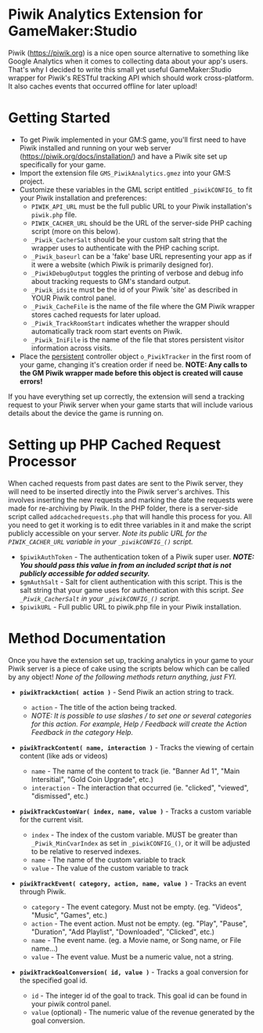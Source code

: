 # Piwik Analytics Extension for GameMaker:Studio
Piwik (https://piwik.org) is a nice open source alternative to something like Google Analytics when it comes to collecting data about your app's users. That's why I decided to write this small yet useful GameMaker:Studio wrapper for Piwik's RESTful tracking API which should work cross-platform. It also caches events that occurred offline for later upload! 

# Getting Started
* To get Piwik implemented in your GM:S game, you'll first need to have Piwik installed and running on your web server (https://piwik.org/docs/installation/) and have a Piwik site set up specifically for your game.
* Import the extension file `GMS_PiwikAnalytics.gmez` into your GM:S project.
* Customize these variables in the GML script entitled `_piwikCONFIG_` to fit your Piwik installation and preferences:
	* `PIWIK_API_URL` must be the full public URL to your Piwik installation's `piwik.php` file.
	* `PIWIK_CACHER_URL` should be the URL of the server-side PHP caching script (more on this below).
	* `_Piwik_CacherSalt` should be your custom salt string that the wrapper uses to authenticate with the PHP caching script.
	* `_Piwik_baseurl` can be a 'fake' base URL representing your app as if it were a website (which Piwik is primarily designed for). 
	* `_PiwikDebugOutput` toggles the printing of verbose and debug info about tracking requests to GM's standard output.
	* `_Piwik_idsite` must be the id of your Piwik 'site' as described in YOUR Piwik control panel.
	* `_Piwik_CacheFile` is the name of the file where the GM Piwik wrapper stores cached requests for later upload.
	* `_Piwik_TrackRoomStart` indicates whether the wrapper should automatically track room start events on Piwik.
	* `_Piwik_IniFile` is the name of the file that stores persistent visitor information across visits.
* Place the <u>persistent</u> controller object `o_PiwikTracker` in the first room of your game, changing it's creation order if need be. <b>NOTE: Any calls to the GM Piwik wrapper made before this object is created will cause errors!</b>

If you have everything set up correctly, the extension will send a tracking request to your Piwik server when your game starts that will include various details about the device the game is running on.

# Setting up PHP Cached Request Processor
When cached requests from past dates are sent to the Piwik server, they will need to be inserted directly into the Piwik server's archives. This involves inserting the new requests and marking the date the requests were made for re-archiving by Piwik. In the PHP folder, there is a server-side script called `addcachedrequests.php` that will handle this process for you. All you need to get it working is to edit three variables in it and make the script publicly accessible on your server. <i>Note its public URL for the `PIWIK_CACHER_URL` variable in your `_piwikCONFIG_()` script.</i>

* `$piwikAuthToken` - The authentication token of a Piwik super user. <i><b>NOTE: You should pass this value in from an included script that is not publicly accessible for added security.</b></i>
* `$gmAuthSalt` - Salt for client authentication with this script. This is the salt string that your game uses for authentication with this script. <i>See `_Piwik_CacherSalt` in your `_piwikCONFIG_()` script.</i>
* `$piwikURL` - Full public URL to piwik.php file in your Piwik installation.

# Method Documentation
Once you have the extension set up, tracking analytics in your game to your Piwik server is a piece of cake using the scripts below which can be called by any object! <i>None of the following methods return anything, just FYI.</i>

* <b>`piwikTrackAction( action )`</b> - Send Piwik an action string to track.
	* `action` - The title of the action being tracked.
	* <i>NOTE: It is possible to use slashes / to set one or several categories for this action. For example, Help / Feedback will create the Action Feedback in the category Help.</i>
	
* <b>`piwikTrackContent( name, interaction )`</b> - Tracks the viewing of certain content (like ads or videos)
	* `name` - The name of the content to track (ie. "Banner Ad 1", "Main Intersitial", "Gold Coin Upgrade", etc.)
	* `interaction` - The interaction that occurred (ie. "clicked", "viewed", "dismissed", etc.)
	
* <b>`piwikTrackCustomVar( index, name, value )`</b> - Tracks a custom variable for the current visit.
	* `index` - The index of the custom variable. MUST be greater than `_Piwik_MinCvarIndex` as set in `_piwikCONFIG_()`, or it will be adjusted to be relative to reserved indexes.
	* `name` - The name of the custom variable to track
	* `value` - The value of the custom variable to track
	
* <b>`piwikTrackEvent( category, action, name, value )`</b> - Tracks an event through Piwik.
	* `category` - The event category. Must not be empty. (eg. "Videos", "Music", "Games", etc.)
	* `action` - The event action. Must not be empty. (eg. "Play", "Pause", "Duration", "Add Playlist", "Downloaded", "Clicked", etc.)
	* `name` - The event name. (eg. a Movie name, or Song name, or File name...)
	* `value` - The event value. Must be a numeric value, not a string.
	
* <b>`piwikTrackGoalConversion( id, value )`</b> - Tracks a goal conversion for the specified goal id.
	* `id` - The integer id of the goal to track. This goal id can be found in your piwik control panel.
	* `value` (optional) - The numeric value of the revenue generated by the goal conversion.